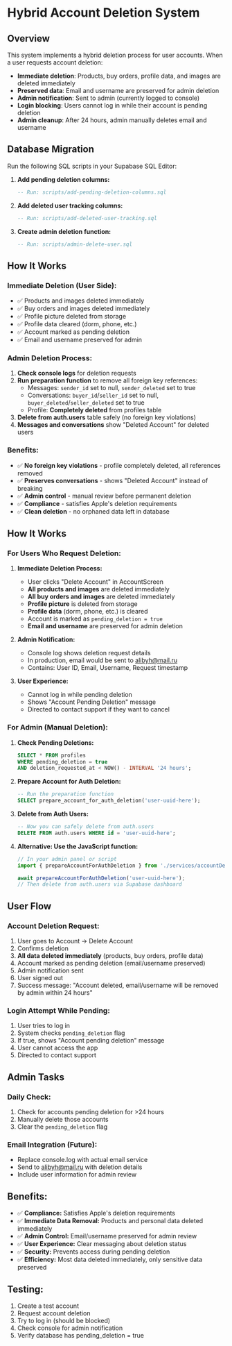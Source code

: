 # Hybrid Account Deletion System

## Overview
This system implements a hybrid deletion process for user accounts. When a user requests account deletion:
- **Immediate deletion**: Products, buy orders, profile data, and images are deleted immediately
- **Preserved data**: Email and username are preserved for admin deletion
- **Admin notification**: Sent to admin (currently logged to console)
- **Login blocking**: Users cannot log in while their account is pending deletion
- **Admin cleanup**: After 24 hours, admin manually deletes email and username

## Database Migration
Run the following SQL scripts in your Supabase SQL Editor:

1. **Add pending deletion columns:**
   ```sql
   -- Run: scripts/add-pending-deletion-columns.sql
   ```

2. **Add deleted user tracking columns:**
   ```sql
   -- Run: scripts/add-deleted-user-tracking.sql
   ```

3. **Create admin deletion function:**
   ```sql
   -- Run: scripts/admin-delete-user.sql
   ```

## How It Works

### **Immediate Deletion (User Side):**
- ✅ Products and images deleted immediately
- ✅ Buy orders and images deleted immediately  
- ✅ Profile picture deleted from storage
- ✅ Profile data cleared (dorm, phone, etc.)
- ✅ Account marked as pending deletion
- ✅ Email and username preserved for admin

### **Admin Deletion Process:**
1. **Check console logs** for deletion requests
2. **Run preparation function** to remove all foreign key references:
   - Messages: `sender_id` set to null, `sender_deleted` set to true
   - Conversations: `buyer_id`/`seller_id` set to null, `buyer_deleted`/`seller_deleted` set to true
   - Profile: **Completely deleted** from profiles table
3. **Delete from auth.users** table safely (no foreign key violations)
4. **Messages and conversations** show "Deleted Account" for deleted users

### **Benefits:**
- ✅ **No foreign key violations** - profile completely deleted, all references removed
- ✅ **Preserves conversations** - shows "Deleted Account" instead of breaking
- ✅ **Admin control** - manual review before permanent deletion
- ✅ **Compliance** - satisfies Apple's deletion requirements
- ✅ **Clean deletion** - no orphaned data left in database

## How It Works

### For Users Who Request Deletion:
1. **Immediate Deletion Process:**
   - User clicks "Delete Account" in AccountScreen
   - **All products and images** are deleted immediately
   - **All buy orders and images** are deleted immediately
   - **Profile picture** is deleted from storage
   - **Profile data** (dorm, phone, etc.) is cleared
   - Account is marked as `pending_deletion = true`
   - **Email and username** are preserved for admin deletion

2. **Admin Notification:**
   - Console log shows deletion request details
   - In production, email would be sent to alibyh@mail.ru
   - Contains: User ID, Email, Username, Request timestamp

3. **User Experience:**
   - Cannot log in while pending deletion
   - Shows "Account Pending Deletion" message
   - Directed to contact support if they want to cancel

### For Admin (Manual Deletion):
1. **Check Pending Deletions:**
   ```sql
   SELECT * FROM profiles 
   WHERE pending_deletion = true 
   AND deletion_requested_at < NOW() - INTERVAL '24 hours';
   ```

2. **Prepare Account for Auth Deletion:**
   ```sql
   -- Run the preparation function
   SELECT prepare_account_for_auth_deletion('user-uuid-here');
   ```

3. **Delete from Auth Users:**
   ```sql
   -- Now you can safely delete from auth.users
   DELETE FROM auth.users WHERE id = 'user-uuid-here';
   ```

4. **Alternative: Use the JavaScript function:**
   ```javascript
   // In your admin panel or script
   import { prepareAccountForAuthDeletion } from './services/accountDeletionService';
   
   await prepareAccountForAuthDeletion('user-uuid-here');
   // Then delete from auth.users via Supabase dashboard
   ```

## User Flow

### Account Deletion Request:
1. User goes to Account → Delete Account
2. Confirms deletion
3. **All data deleted immediately** (products, buy orders, profile data)
4. Account marked as pending deletion (email/username preserved)
5. Admin notification sent
6. User signed out
7. Success message: "Account deleted, email/username will be removed by admin within 24 hours"

### Login Attempt While Pending:
1. User tries to log in
2. System checks `pending_deletion` flag
3. If true, shows "Account pending deletion" message
4. User cannot access the app
5. Directed to contact support

## Admin Tasks

### Daily Check:
1. Check for accounts pending deletion for >24 hours
2. Manually delete those accounts
3. Clear the `pending_deletion` flag

### Email Integration (Future):
- Replace console.log with actual email service
- Send to alibyh@mail.ru with deletion details
- Include user information for admin review

## Benefits:
- ✅ **Compliance:** Satisfies Apple's deletion requirements
- ✅ **Immediate Data Removal:** Products and personal data deleted immediately
- ✅ **Admin Control:** Email/username preserved for admin review
- ✅ **User Experience:** Clear messaging about deletion status
- ✅ **Security:** Prevents access during pending deletion
- ✅ **Efficiency:** Most data deleted immediately, only sensitive data preserved

## Testing:
1. Create a test account
2. Request account deletion
3. Try to log in (should be blocked)
4. Check console for admin notification
5. Verify database has pending_deletion = true
